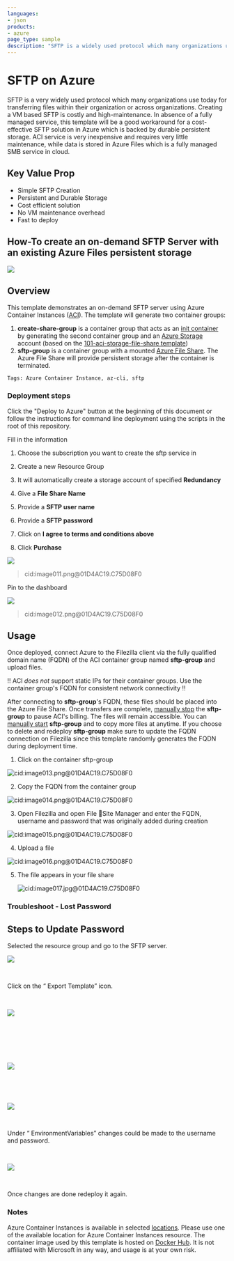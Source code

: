 ```yaml
---
languages:
- json
products:
- azure
page_type: sample
description: "SFTP is a widely used protocol which many organizations use for transferring files."
---
```


# SFTP on Azure

SFTP is a very widely used protocol which many organizations use today for transferring files within their organization or across organizations. Creating a VM based SFTP is costly and high-maintenance. In absence of a fully managed service, this template will be a good workaround for a cost-effective SFTP solution in Azure which is backed by durable persistent storage. ACI service is very inexpensive and requires very little maintenance, while data is stored in Azure Files which is a fully managed SMB service in cloud.

## Key Value Prop

* Simple SFTP Creation
* Persistent and Durable Storage
* Cost efficient solution
* No VM maintenance overhead
* Fast to deploy

## How-To create an on-demand SFTP Server with an existing Azure Files persistent storage

<a href="https://raw.githubusercontent.com/apiegoku/sftp-creation-template/main/create-aci-sftp-server-with-existing-azure-file-share-Multiple-Users.json" target="_blank">
    <img src="http://azuredeploy.net/deploybutton.png"/>
</a>

## Overview
This template demonstrates an on-demand SFTP server using Azure Container Instances ([ACI](https://docs.microsoft.com/en-us/azure/container-instances/)). The template will generate two container groups: 
1. **create-share-group** is a container group that acts as an [init container](https://kubernetes.io/docs/concepts/workloads/pods/init-containers/) by generating the second container group and an [Azure Storage](https://docs.microsoft.com/en-us/azure/storage/common/storage-account-overview) account (based on the [101-aci-storage-file-share template](https://github.com/Azure/azure-quickstart-templates/tree/master/101-aci-storage-file-share)) 
2. **sftp-group** is a container group with a mounted [Azure File Share](https://docs.microsoft.com/en-us/azure/storage/files/storage-how-to-create-file-share). The Azure File Share will provide persistent storage after the container is terminated.

`Tags: Azure Container Instance, az-cli, sftp`

### Deployment steps

Click the "Deploy to Azure" button at the beginning of this document or follow the instructions for command line deployment using the scripts in the root of this repository.

Fill in the information

1.  Choose the subscription you want to create the sftp service in

2.  Create a new Resource Group

3.  It will automatically create a storage account of specified **Redundancy**

4.  Give a **File Share Name**

5.  Provide a **SFTP user name**

6.  Provide a **SFTP password**

7.  Click on **I agree to terms and conditions above**

8.  Click **Purchase**

![](media/f851279263a95b834f590158154fa7db.png)

>   cid:image011.png\@01D4AC19.C75D08F0

Pin to the dashboard

![](media/b78de12062ed4a83bbe8fc3a1e916dc9.png)

>   cid:image012.png\@01D4AC19.C75D08F0


## Usage

Once deployed, connect Azure to the Filezilla client via the fully qualified domain name (FQDN) of the ACI container group named **sftp-group** and upload files. 

:bangbang: ACI _does not_ support static IPs for their container groups. Use the container group's FQDN for consistent network connectivity :bangbang: 

After connecting to **sftp-group**'s FQDN, these files should be placed into the Azure File Share. Once transfers are complete, [manually stop](https://docs.microsoft.com/bs-latn-ba/azure/container-instances/container-instances-stop-start#stop) the **sftp-group** to pause ACI's billing. The files will remain accessible. You can [manually start](https://docs.microsoft.com/bs-latn-ba/azure/container-instances/container-instances-stop-start#start)  **sftp-group** and to copy more files at anytime. If you choose to delete and redeploy **sftp-group** make sure to update the FQDN connection on Filezilla since this template randomly generates the FQDN during deployment time. 

1. Click on the container sftp-group

![cid:image013.png\@01D4AC19.C75D08F0](media/27eb882cc865681917477f753c7361aa.png)

2. Copy the FQDN from the container group

![cid:image014.png\@01D4AC19.C75D08F0](media/fqdn_image.PNG)

3. Open Filezilla and open File Site Manager and enter the FQDN, username and
password that was originally added during creation

![cid:image015.png\@01D4AC19.C75D08F0](media/0f9a21b676c64a6de53bff3a317977f9.png)


4. Upload a file

![cid:image016.png\@01D4AC19.C75D08F0](media/07d51c6830a6975b0fe1869f08378c35.png)


5. The file appears in your file share

    ![cid:image017.jpg\@01D4AC19.C75D08F0](media/45f6559a0fdcd3f6e300153d13eb3fde.jpg)

### Troubleshoot - Lost Password

## Steps to Update Password
Selected the resource group and go to the SFTP server.

![](media/1-changepassword.png)

 

Click on the “ Export Template” icon.

 

![](media/2-changepassword.png)

 

 

 

![](media/3-changepassword.png)

 

 

![](media/4-changepassword.png)

 

Under “ EnvironmentVariables” changes could be made to the username and
password.

 

![](media/5-changepassword.png)

 

Once changes are done redeploy it again. 



### Notes

Azure Container Instances is available in selected [locations](https://docs.microsoft.com/en-us/azure/container-instances/container-instances-quotas#region-availability). Please use one of the available location for Azure Container Instances resource.
The container image used by this template is hosted on [Docker Hub](https://hub.docker.com/r/atmoz/sftp). It is not affiliated with Microsoft in any way, and usage is at your own risk.
